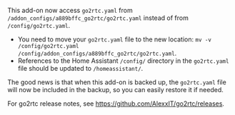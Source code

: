 This add-on now access `go2rtc.yaml` from `/addon_configs/a889bffc_go2rtc/go2rtc.yaml` instead of from `/config/go2rtc.yaml`.

- You need to move your `go2rtc.yaml` file to the new location: `mv -v /config/go2rtc.yaml /config/addon_configs/a889bffc_go2rtc/go2rtc.yaml`.
- References to the Home Assistant `/config/` directory in the `go2rtc.yaml` file should be updated to `/homeassistant/`.

The good news is that when this add-on is backed up, the `go2rtc.yaml` file will now be included in the backup, so you can easily restore it if needed.

For go2rtc release notes, see https://github.com/AlexxIT/go2rtc/releases.
